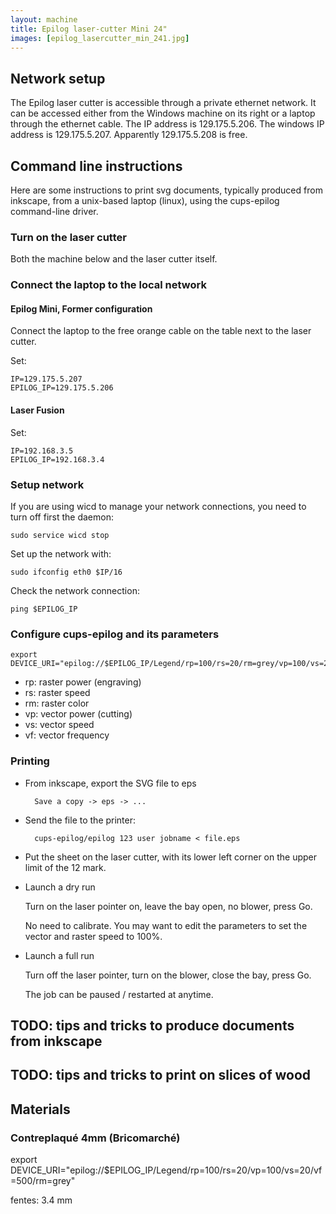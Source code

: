 ```yaml
---
layout: machine
title: Epilog laser-cutter Mini 24"
images: [epilog_lasercutter_min_241.jpg]
---
```


## Network setup

The Epilog laser cutter is accessible through a private ethernet
network. It can be accessed either from the Windows machine on its
right or a laptop through the ethernet cable. The IP address is
129.175.5.206.  The windows IP address is 129.175.5.207. Apparently
129.175.5.208 is free.

## Command line instructions

Here are some instructions to print svg documents, typically produced
from inkscape, from a unix-based laptop (linux), using the cups-epilog
command-line driver.

### Turn on the laser cutter

Both the machine below and the laser cutter itself.

### Connect the laptop to the local network

#### Epilog Mini, Former configuration

Connect the laptop to the free orange cable on the table next to the
laser cutter.

Set:

    IP=129.175.5.207
    EPILOG_IP=129.175.5.206

#### Laser Fusion

Set:

    IP=192.168.3.5
    EPILOG_IP=192.168.3.4

### Setup network

If you are using wicd to manage your network connections, you need to turn off first the daemon:

    sudo service wicd stop

Set up the network with:

    sudo ifconfig eth0 $IP/16

Check the network connection:

    ping $EPILOG_IP

### Configure cups-epilog and its parameters

    export DEVICE_URI="epilog://$EPILOG_IP/Legend/rp=100/rs=20/rm=grey/vp=100/vs=20/vf=500"

- rp: raster power (engraving)
- rs: raster speed
- rm: raster color
- vp: vector power (cutting)
- vs: vector speed
- vf: vector frequency

### Printing

- From inkscape, export the SVG file to eps

        Save a copy -> eps -> ...

- Send the file to the printer:

        cups-epilog/epilog 123 user jobname < file.eps

- Put the sheet on the laser cutter, with its lower left corner on the
  upper limit of the 12 mark.

- Launch a dry run

  Turn on the laser pointer on, leave the bay open, no blower, press Go.

  No need to calibrate. You may want to edit the parameters to set the
  vector and raster speed to 100%.

- Launch a full run

  Turn off the laser pointer, turn on the blower, close the bay, press Go.

  The job can be paused / restarted at anytime.

## TODO: tips and tricks to produce documents from inkscape

## TODO: tips and tricks to print on slices of wood

## Materials

### Contreplaqué 4mm (Bricomarché)

export DEVICE_URI="epilog://$EPILOG_IP/Legend/rp=100/rs=20/vp=100/vs=20/vf=500/rm=grey"

fentes: 3.4 mm
